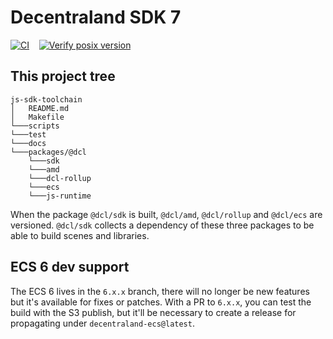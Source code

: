 # Decentraland SDK 7

[![CI](https://github.com/decentraland/js-sdk-toolchain/actions/workflows/ci.yml/badge.svg?branch=main)](https://github.com/decentraland/js-sdk-toolchain/actions/workflows/ci.yml)&nbsp;&nbsp;&nbsp;&nbsp;[![Verify posix version](https://github.com/decentraland/js-sdk-toolchain/actions/workflows/check-versions.yml/badge.svg?branch=main)](https://github.com/decentraland/js-sdk-toolchain/actions/workflows/check-versions.yml)

## This project tree
```
js-sdk-toolchain    
│   README.md
│   Makefile
└───scripts
└───test
└───docs
└───packages/@dcl
    └───sdk
    └───amd
    └───dcl-rollup
    └───ecs
    └───js-runtime

```
When the package `@dcl/sdk` is built, `@dcl/amd`, `@dcl/rollup` and `@dcl/ecs` are versioned.
`@dcl/sdk` collects a dependency of these three packages to be able to build scenes and libraries.

## ECS 6 dev support
The ECS 6 lives in the `6.x.x` branch, there will no longer be new features but it's available for fixes or patches.
With a PR to `6.x.x`, you can test the build with the S3 publish, but it'll be necessary to create a release for propagating under `decentraland-ecs@latest`.